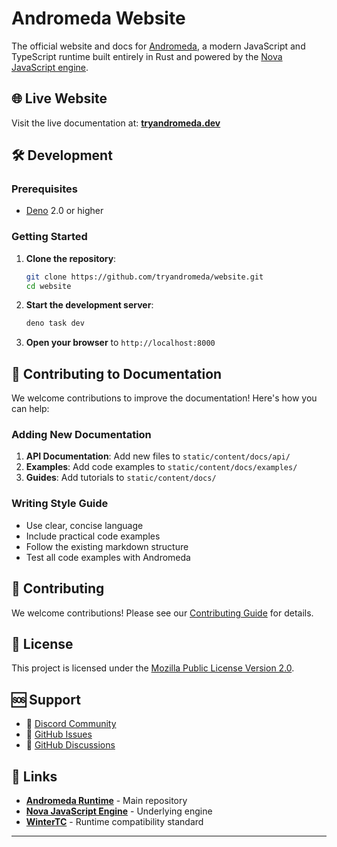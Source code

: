 # Andromeda Website

The official website and docs for [Andromeda](https://github.com/tryandromeda/andromeda), a modern JavaScript and TypeScript runtime built entirely in Rust and powered by the [Nova JavaScript engine](https://trynova.dev/).

## 🌐 Live Website

Visit the live documentation at: **[tryandromeda.dev](https://tryandromeda.dev)**

## 🛠️ Development

### Prerequisites

- [Deno](https://deno.land/) 2.0 or higher

### Getting Started

1. **Clone the repository**:

   ```bash
   git clone https://github.com/tryandromeda/website.git
   cd website
   ```

2. **Start the development server**:

   ```bash
   deno task dev
   ```

3. **Open your browser** to `http://localhost:8000`

## 📝 Contributing to Documentation

We welcome contributions to improve the documentation! Here's how you can help:

### Adding New Documentation

1. **API Documentation**: Add new files to `static/content/docs/api/`
2. **Examples**: Add code examples to `static/content/docs/examples/`
3. **Guides**: Add tutorials to `static/content/docs/`

### Writing Style Guide

- Use clear, concise language
- Include practical code examples
- Follow the existing markdown structure
- Test all code examples with Andromeda

## 🤝 Contributing

We welcome contributions! Please see our [Contributing Guide](https://tryandromeda.dev/docs/contributing) for details.

## 📄 License

This project is licensed under the [Mozilla Public License Version 2.0](LICENSE).

## 🆘 Support

- 💬 [Discord Community](https://discord.gg/tgjAnX2Ny3)
- 🐛 [GitHub Issues](https://github.com/tryandromeda/andromeda/issues)
- 📧 [GitHub Discussions](https://github.com/tryandromeda/andromeda/discussions)

## 🔗 Links

- **[Andromeda Runtime](https://github.com/tryandromeda/andromeda)** - Main repository
- **[Nova JavaScript Engine](https://trynova.dev/)** - Underlying engine
- **[WinterTC](https://wintertc.org/)** - Runtime compatibility standard

---
